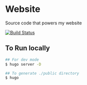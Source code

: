 # Website

Source code that powers my website

[![Build Status](https://travis-ci.org/aswinkarthik/website.svg?branch=master)](https://travis-ci.org/aswinkarthik/website)

## To Run locally

```bash
## For dev mode
$ hugo server -D

## To generate ./public directory
$ hugo
```